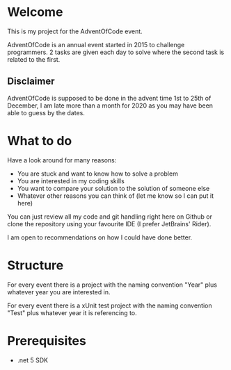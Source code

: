﻿
# Welcome
This is my project for the AdventOfCode event.

AdventOfCode is an annual event started in 2015 to challenge programmers. 
2 tasks are given each day to solve where the second task is related to the first.

## Disclaimer
AdventOfCode is supposed to be done in the advent time 1st to 25th of December, 
I am late more than a month for 2020 as you may have been able to guess by the dates.

# What to do
Have a look around for many reasons:
* You are stuck and want to know how to solve a problem
* You are interested in my coding skills 
* You want to compare your solution to the solution of someone else
* Whatever other reasons you can think of (let me know so I can put it here)

You can just review all my code and git handling right here on Github or clone the repository 
using your favourite IDE (I prefer JetBrains' Rider).

I am open to recommendations on how I could have done better.

# Structure
For every event there is a project with the naming convention "Year" 
plus whatever year you are interested in.

For every event there is a xUnit test project with the naming convention "Test" 
plus whatever year it is referencing to.

# Prerequisites 
* .net 5 SDK 
